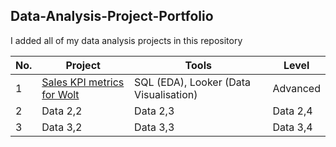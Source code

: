 ## Data-Analysis-Project-Portfolio
I added all of my data analysis projects in this repository

| No. | Project | Tools | Level |
|----------|----------|----------|----------|
| 1   | [Sales KPI metrics for Wolt](https://github.com/Hannah-Abi/Sales-KPIs---delivery-service) | SQL (EDA), Looker (Data Visualisation)  | Advanced |
| 2   | Data 2,2 | Data 2,3 | Data 2,4 |
| 3   | Data 3,2 | Data 3,3 | Data 3,4 |


